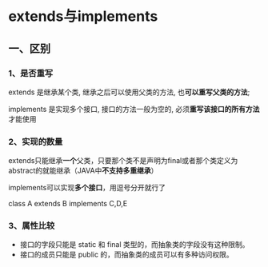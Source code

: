 # extends与implements

## 一、区别

### 1、是否重写

extends 是继承某个类, 继承之后可以使用父类的方法, 也**可以重写父类的方法**; 

implements 是实现多个接口, 接口的方法一般为空的, 必须**重写该接口的所有方法**才能使用 

### 2、实现的数量	

extends只能继承**一个**父类，只要那个类不是声明为final或者那个类定义为abstract的就能继承（JAVA中**不支持多重继承**）

implements可以实现**多个接口**，用逗号分开就行了

class A extends B implements C,D,E

### 3、属性比较

- 接口的字段只能是 static 和 final 类型的，而抽象类的字段没有这种限制。
- 接口的成员只能是 public 的，而抽象类的成员可以有多种访问权限。

